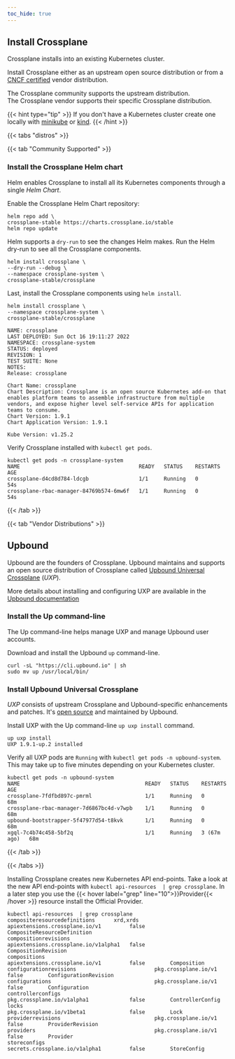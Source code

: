 ```yaml
---
toc_hide: true
---
```


## Install Crossplane

Crossplane installs into an existing Kubernetes cluster. 

Install Crossplane either as an upstream open source distribution or from a [CNCF certified](https://github.com/cncf/crossplane-conformance) vendor distribution.

The Crossplane community supports the upstream distribution.  
The Crossplane vendor supports their specific Crossplane distribution. 

{{< hint type="tip" >}}
If you don't have a Kubernetes cluster create one locally with [minikube](https://minikube.sigs.k8s.io/docs/start/) or [kind](https://kind.sigs.k8s.io/).
{{< /hint >}}

{{< tabs "distros" >}}

{{< tab "Community Supported" >}}
### Install the Crossplane Helm chart

Helm enables Crossplane to install all its Kubernetes components through a single _Helm Chart_.

Enable the Crossplane Helm Chart repository:

```shell
helm repo add \
crossplane-stable https://charts.crossplane.io/stable
helm repo update
```

Helm supports a `dry-run` to see the changes Helm makes. Run the Helm dry-run to see all the Crossplane components.

```shell
helm install crossplane \
--dry-run --debug \
--namespace crossplane-system \
crossplane-stable/crossplane
```

Last, install the Crossplane components using `helm install`.

```shell
helm install crossplane \
--namespace crossplane-system \
crossplane-stable/crossplane

NAME: crossplane
LAST DEPLOYED: Sun Oct 16 19:11:27 2022
NAMESPACE: crossplane-system
STATUS: deployed
REVISION: 1
TEST SUITE: None
NOTES:
Release: crossplane

Chart Name: crossplane
Chart Description: Crossplane is an open source Kubernetes add-on that enables platform teams to assemble infrastructure from multiple vendors, and expose higher level self-service APIs for application teams to consume.
Chart Version: 1.9.1
Chart Application Version: 1.9.1

Kube Version: v1.25.2
```

Verify Crossplane installed with `kubectl get pods`.

```shell
kubectl get pods -n crossplane-system                                                                  
NAME                                      READY   STATUS    RESTARTS   AGE
crossplane-d4cd8d784-ldcgb                1/1     Running   0          54s
crossplane-rbac-manager-84769b574-6mw6f   1/1     Running   0          54s
```

{{< /tab >}}

{{< tab "Vendor Distributions" >}}

## Upbound
Upbound are the founders of Crossplane. Upbound maintains and supports an open source distribution of Crossplane called [Upbound Universal Crossplane](https://github.com/upbound/universal-crossplane) (_UXP_).

More details about installing and configuring UXP are available in the [Upbound documentation](https://docs.upbound.io)

### Install the Up command-line
The Up command-line helps manage UXP and manage Upbound user accounts. 

Download and install the Upbound `up` command-line.

```shell {copy-lines="all"}
curl -sL "https://cli.upbound.io" | sh
sudo mv up /usr/local/bin/
```

### Install Upbound Universal Crossplane
_UXP_ consists of upstream Crossplane and Upbound-specific enhancements and patches. It's [open source](https://github.com/upbound/universal-crossplane) and maintained by Upbound. 

Install UXP with the Up command-line `up uxp install` command.

```shell
up uxp install
UXP 1.9.1-up.2 installed
```

Verify all UXP pods are `Running` with `kubectl get pods -n upbound-system`. This may take up to five minutes depending on your Kubernetes cluster.

```shell {label="pods"}
kubectl get pods -n upbound-system
NAME                                        READY   STATUS    RESTARTS      AGE
crossplane-7fdfbd897c-pmrml                 1/1     Running   0             68m
crossplane-rbac-manager-7d6867bc4d-v7wpb    1/1     Running   0             68m
upbound-bootstrapper-5f47977d54-t8kvk       1/1     Running   0             68m
xgql-7c4b74c458-5bf2q                       1/1     Running   3 (67m ago)   68m
```
{{< /tab >}}

{{< /tabs >}}

Installing Crossplane creates new Kubernetes API end-points. Take a look at the new API end-points with `kubectl api-resources  | grep crossplane`. In a later step you use the {{< hover label="grep" line="10">}}Provider{{< /hover >}} resource install the Official Provider.

```shell  {label="grep"}
kubectl api-resources  | grep crossplane
compositeresourcedefinitions      xrd,xrds     apiextensions.crossplane.io/v1         false        CompositeResourceDefinition
compositionrevisions                           apiextensions.crossplane.io/v1alpha1   false        CompositionRevision
compositions                                   apiextensions.crossplane.io/v1         false        Composition
configurationrevisions                         pkg.crossplane.io/v1                   false        ConfigurationRevision
configurations                                 pkg.crossplane.io/v1                   false        Configuration
controllerconfigs                              pkg.crossplane.io/v1alpha1             false        ControllerConfig
locks                                          pkg.crossplane.io/v1beta1              false        Lock
providerrevisions                              pkg.crossplane.io/v1                   false        ProviderRevision
providers                                      pkg.crossplane.io/v1                   false        Provider
storeconfigs                                   secrets.crossplane.io/v1alpha1         false        StoreConfig
```
